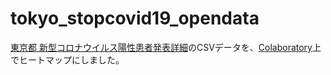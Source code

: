 # tokyo_stopcovid19_opendata

[東京都 新型コロナウイルス陽性患者発表詳細](https://catalog.data.metro.tokyo.lg.jp/dataset/t000010d0000000068)のCSVデータを、[Colaboratory](https://colab.research.google.com/)上でヒートマップにしました。
